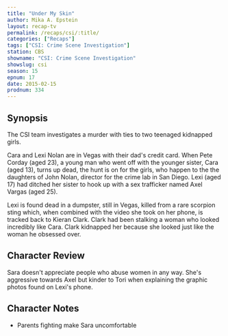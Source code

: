 ```yaml
---
title: "Under My Skin"
author: Mika A. Epstein
layout: recap-tv
permalink: /recaps/csi/:title/
categories: ["Recaps"]
tags: ["CSI: Crime Scene Investigation"]
station: CBS
showname: "CSI: Crime Scene Investigation"
showslug: csi
season: 15  
epnum: 17  
date: 2015-02-15
prodnum: 334  
---
```


## Synopsis

The CSI team investigates a murder with ties to two teenaged kidnapped girls.

Cara and Lexi Nolan are in Vegas with their dad's credit card. When Pete Corday (aged 23), a young man who went off with the younger sister, Cara (aged 13), turns up dead, the hunt is on for the girls, who happen to the the daughters of John Nolan, director for the crime lab in San Diego. Lexi (aged 17) had ditched her sister to hook up with a sex trafficker named Axel Vargas (aged 25).

Lexi is found dead in a dumpster, still in Vegas, killed from a rare scorpion sting which, when combined with the video she took on her phone, is tracked back to Kieran Clark. Clark had been stalking a woman who looked incredibly like Cara. Clark kidnapped her because she looked just like the woman he obsessed over.

## Character Review

Sara doesn't appreciate people who abuse women in any way. She's aggressive towards Axel but kinder to Tori when explaining the graphic photos found on Lexi's phone.

## Character Notes

* Parents fighting make Sara uncomfortable
